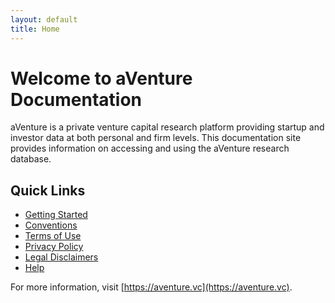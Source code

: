 ```yaml
---
layout: default
title: Home
---
```


# Welcome to aVenture Documentation

aVenture is a private venture capital research platform providing startup and investor data at both personal and firm levels. This documentation site provides information on accessing and using the aVenture research database.

## Quick Links

- [Getting Started](/getting-started)
- [Conventions](/conventions)
- [Terms of Use](/terms-of-use)
- [Privacy Policy](/privacy-policy)
- [Legal Disclaimers](/legal-disclaimers)
- [Help](/help)

For more information, visit [https://aventure.vc](https://aventure.vc).
